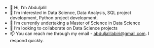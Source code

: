 - 👋 Hi, I’m Abduljalil
- 👀 I’m interested in Data Science, Data Analysis, SQL project development, Python project development. 
- 🌱 I’m currently undertaking a Master of Science in Data Science
- 💞️ I’m looking to collaborate on Data Science projects
- 📫 You can reach me through my email - abduljalilabiri@gmail.com. I respond quickly. 

<!---
abdulj007/abdulj007 is a ✨ special ✨ repository because its `README.md` (this file) appears on your GitHub profile.
You can click the Preview link to take a look at your changes.
--->
